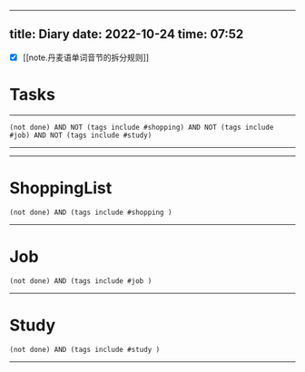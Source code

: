  ---
title: Diary
date: 2022-10-24
time: 07:52
---

- [x] [[note.丹麦语单词音节的拆分规则]]
# Tasks

---
```tasks
(not done) AND NOT (tags include #shopping) AND NOT (tags include #job) AND NOT (tags include #study) 
```
---
---

# ShoppingList
```tasks
(not done) AND (tags include #shopping )
```
---
# Job
```tasks
(not done) AND (tags include #job )
```
---
# Study
```tasks
(not done) AND (tags include #study )
```
---

